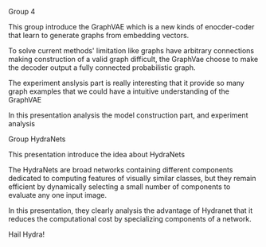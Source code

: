 Group 4

This group introduce the GraphVAE which is a new kinds of enocder-coder that learn to generate graphs from embedding vectors.

To solve current methods' limitation like graphs have arbitrary connections making construction of a valid graph difficult, the GraphVae choose to make the decoder output a fully connected probabilistic graph.

The experiment anslysis part is really interesting that it provide so many graph examples that we could have a intuitive understanding of the GraphVAE

In this presentation analysis the model construction part, and experiment analysis









Group HydraNets

This presentation introduce the idea about HydraNets

The HydraNets are broad networks containing different components dedicated to computing features of visually similar classes, but they remain efficient by dynamically selecting a small number of components to evaluate any one input image.

In this presentation, they clearly analysis the advantage of Hydranet that it reduces the computational cost by specializing components of a network. 

Hail Hydra!